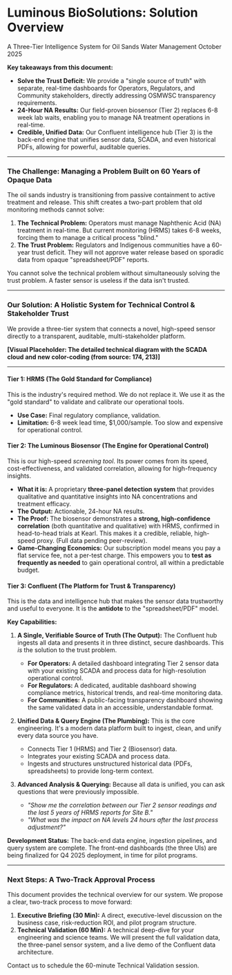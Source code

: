 # Luminous BioSolutions: Solution Overview
A Three-Tier Intelligence System for Oil Sands Water Management
October 2025

**Key takeaways from this document:**
* **Solve the Trust Deficit:** We provide a "single source of truth" with separate, real-time dashboards for Operators, Regulators, and Community stakeholders, directly addressing OSMWSC transparency requirements. 
* **24-Hour NA Results:** Our field-proven biosensor (Tier 2) replaces 6-8 week lab waits, enabling you to manage NA treatment operations in real-time. 
* **Credible, Unified Data:** Our Confluent intelligence hub (Tier 3) is the back-end engine that unifies sensor data, SCADA, and even historical PDFs, allowing for powerful, auditable queries. 

---

### The Challenge: Managing a Problem Built on 60 Years of Opaque Data

The oil sands industry is transitioning from passive containment to active treatment and release. This shift creates a two-part problem that old monitoring methods cannot solve: 

1.  **The Technical Problem:** Operators must manage Naphthenic Acid (NA) treatment in real-time.  But current monitoring (HRMS) takes 6-8 weeks, forcing them to manage a critical process "blind." 
2.  **The Trust Problem:** Regulators and Indigenous communities have a 60-year trust deficit. They will not approve water release based on sporadic data from opaque "spreadsheet/PDF" reports. 

You cannot solve the technical problem without simultaneously solving the trust problem. A faster sensor is useless if the data isn't trusted. 

---

### Our Solution: A Holistic System for Technical Control & Stakeholder Trust

We provide a three-tier system that connects a novel, high-speed sensor directly to a transparent, auditable, multi-stakeholder platform. 

**[Visual Placeholder: The detailed technical diagram with the SCADA cloud and new color-coding (from source: 174, 213)]**

---

#### Tier 1: HRMS (The Gold Standard for Compliance)

This is the industry's required method. We do not replace it. We use it as the "gold standard" to validate and calibrate our operational tools. 
* **Use Case:** Final regulatory compliance, validation. 
* **Limitation:** 6-8 week lead time, $1,000/sample. Too slow and expensive for operational control. 

#### Tier 2: The Luminous Biosensor (The Engine for Operational Control)

This is our high-speed *screening tool*. Its power comes from its speed, cost-effectiveness, and validated correlation, allowing for high-frequency insights.

* **What it is:** A proprietary **three-panel detection system** that provides qualitative and quantitative insights into NA concentrations and treatment efficacy. 
* **The Output:** Actionable, 24-hour NA results. 
* **The Proof:** The biosensor demonstrates a **strong, high-confidence correlation** (both quantitative and qualitative) with HRMS, confirmed in head-to-head trials at Kearl. This makes it a credible, reliable, high-speed proxy. (Full data pending peer-review). 
* **Game-Changing Economics:** Our subscription model means you pay a flat service fee, not a per-test charge. This empowers you to **test as frequently as needed** to gain operational control, all within a predictable budget. 

#### Tier 3: Confluent (The Platform for Trust & Transparency)

This is the data and intelligence hub that makes the sensor data trustworthy and useful to everyone. It is the **antidote** to the "spreadsheet/PDF" model. 

**Key Capabilities:**

1.  **A Single, Verifiable Source of Truth (The Output):**
    The Confluent hub ingests all data and presents it in three distinct, secure dashboards.  This *is* the solution to the trust problem. 
    * **For Operators:** A detailed dashboard integrating Tier 2 sensor data with your existing SCADA and process data for high-resolution operational control. 
    * **For Regulators:** A dedicated, auditable dashboard showing compliance metrics, historical trends, and real-time monitoring data. 
    * **For Communities:** A public-facing transparency dashboard showing the same validated data in an accessible, understandable format. 

2.  **Unified Data & Query Engine (The Plumbing):**
    This is the core engineering.  It's a modern data platform built to ingest, clean, and unify every data source you have. 
    * Connects Tier 1 (HRMS) and Tier 2 (Biosensor) data. 
    * Integrates your existing SCADA and process data. 
    * Ingests and structures unstructured historical data (PDFs, spreadsheets) to provide long-term context. 

3.  **Advanced Analysis & Querying:**
    Because all data is unified, you can ask questions that were previously impossible. 
    * *"Show me the correlation between our Tier 2 sensor readings and the last 5 years of HRMS reports for Site B."* 
    * *"What was the impact on NA levels 24 hours after the last process adjustment?"* 

**Development Status:** The back-end data engine, ingestion pipelines, and query system are complete.  The front-end dashboards (the three UIs) are being finalized for Q4 2025 deployment, in time for pilot programs. 

---

### Next Steps: A Two-Track Approval Process

This document provides the technical overview for our system. We propose a clear, two-track process to move forward:

1.  **Executive Briefing (30 Min):** A direct, executive-level discussion on the business case, risk-reduction ROI, and pilot program structure. 
2.  **Technical Validation (60 Min):** A technical deep-dive for your engineering and science teams. We will present the full validation data, the three-panel sensor system, and a live demo of the Confluent data architecture. 

Contact us to schedule the 60-minute Technical Validation session.